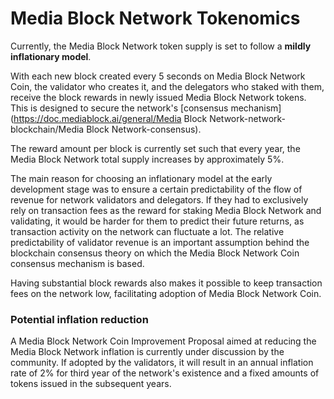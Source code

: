 # Media Block Network Tokenomics

Currently, the Media Block Network token supply is set to follow a **mildly inflationary model**. 

With each new block created every 5 seconds on Media Block Network Coin, the validator who creates it, and the delegators who staked with them, receive the block rewards in newly issued Media Block Network tokens. This is designed to secure the network's [consensus mechanism](https://doc.mediablock.ai/general/Media Block Network-network-blockchain/Media Block Network-consensus). 

The reward amount per block is currently set such that every year, the Media Block Network total supply increases by approximately 5%.

The main reason for choosing an inflationary model at the early development stage was to ensure a certain predictability of the flow of revenue for network validators and delegators. If they had to exclusively rely on transaction fees as the reward for staking Media Block Network and validating, it would be harder for them to predict their future returns, as transaction activity on the network can fluctuate a lot. The relative predictability of validator revenue is an important assumption behind the blockchain consensus theory on which the Media Block Network Coin consensus mechanism is based.  

Having substantial block rewards also makes it possible to keep transaction fees on the network low, facilitating adoption of Media Block Network Coin.

### Potential inflation reduction  

A Media Block Network Coin Improvement Proposal aimed at reducing the Media Block Network inflation  is currently under discussion by the community. If adopted by the validators, it will result in an annual inflation rate of 2% for third year of the network's existence and a fixed amounts of tokens issued in the subsequent years.
   
